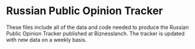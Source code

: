# Russian Public Opinion Tracker


These files include all of the data and code needed to produce the Russian Public Opinion Tracker published at Biznesslanch.
The tracker is updated with new data on a weekly basis.
